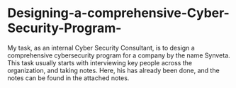 # Designing-a-comprehensive-Cyber-Security-Program-

My task, as an internal Cyber Security Consultant, is to design a comprehensive cybersecurity program for a company by the name Synveta.
This task usually starts with interviewing key people across the organization, and taking notes.
Here, his has already been done, and the notes can be found in the attached notes.
